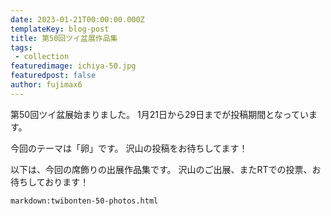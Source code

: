 ```yaml
---
date: 2023-01-21T00:00:00.000Z
templateKey: blog-post
title: 第50回ツイ盆展作品集
tags:
 - collection
featuredimage: ichiya-50.jpg
featuredpost: false
author: fujimax6
---
```

第50回ツイ盆展始まりました。
1月21日から29日までが投稿期間となっています。

今回のテーマは「卵」です。
沢山の投稿をお待ちしてます！

以下は、今回の席飾りの出展作品集です。
沢山のご出展、またRTでの投票、お待ちしております！

`markdown:twibonten-50-photos.html`
